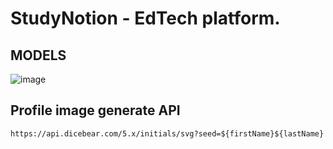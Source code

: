 # StudyNotion - EdTech platform.

## MODELS
![image](https://github.com/jayminDarji2003/StudyNotion_EdTech_Platform/assets/122532790/c70a4a86-f443-4258-aed1-660b938d2948)


## Profile image generate API
```
https://api.dicebear.com/5.x/initials/svg?seed=${firstName}${lastName}
```
